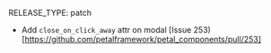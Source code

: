RELEASE_TYPE: patch

- Add `close_on_click_away` attr on modal [Issue 253)[https://github.com/petalframework/petal_components/pull/253]
